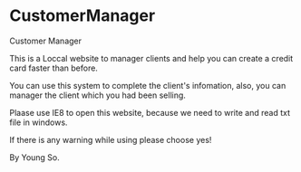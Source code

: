 CustomerManager
===============

Customer Manager

This is a Loccal website to manager clients and help you can create a credit card faster than before.

You can use this system to complete the client's infomation, also, you can manager the client which you had been selling.

Plaase use IE8 to open this website, because we need to write and read txt file in windows.

If there is any warning while using please choose yes!

By Young So.

